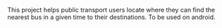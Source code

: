 This project helps public transport users locate where they can find the nearest bus in a given time to their destinations. To be used on android.
